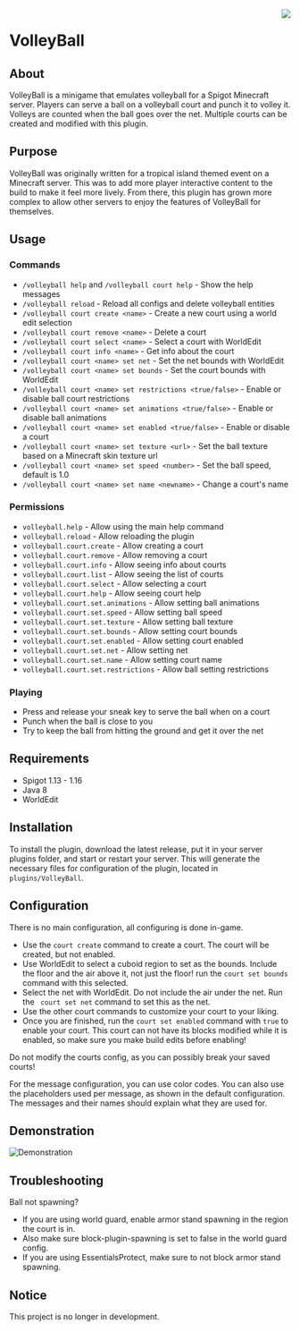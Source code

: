 <img src="https://raw.githubusercontent.com/jeremynoesen/VolleyBall/main/vblogo.png" align="right"/>

# VolleyBall

## About
VolleyBall is a minigame that emulates volleyball for a Spigot Minecraft server. Players can serve a ball on a volleyball court and punch it to volley it. Volleys are counted when the ball goes over the net. Multiple courts can be created and modified with this plugin.

## Purpose
VolleyBall was originally written for a tropical island themed event on a Minecraft server. This was to add more player interactive content to the build to make it feel more lively. From there, this plugin has grown more complex to allow other servers to enjoy the features of VolleyBall for themselves.

## Usage

### Commands
- `/volleyball help` and `/volleyball court help` - Show the help messages
- `/volleyball reload` - Reload all configs and delete volleyball entities
- `/volleyball court create <name>` - Create a new court using a world edit selection
- `/volleyball court remove <name>` - Delete a court
- `/volleyball court select <name>` - Select a court with WorldEdit
- `/volleyball court info <name>` - Get info about the court
- `/volleyball court <name> set net` - Set the net bounds with WorldEdit
- `/volleyball court <name> set bounds` - Set the court bounds with WorldEdit
- `/volleyball court <name> set restrictions <true/false>` - Enable or disable ball court restrictions
- `/volleyball court <name> set animations <true/false>` - Enable or disable ball animations
- `/volleyball court <name> set enabled <true/false>` - Enable or disable a court
- `/volleyball court <name> set texture <url>` - Set the ball texture based on a Minecraft skin texture url
- `/volleyball court <name> set speed <number>` - Set the ball speed, default is 1.0
- `/volleyball court <name> set name <newname>` - Change a court's name

### Permissions
- `volleyball.help` - Allow using the main help command
- `volleyball.reload` - Allow reloading the plugin
- `volleyball.court.create` - Allow creating a court
- `volleyball.court.remove` - Allow removing a court
- `volleyball.court.info` - Allow seeing info about courts
- `volleyball.court.list` - Allow seeing the list of courts
- `volleyball.court.select` - Allow selecting a court
- `volleyball.court.help` - Allow seeing court help
- `volleyball.court.set.animations` - Allow setting ball animations
- `volleyball.court.set.speed` - Allow setting ball speed
- `volleyball.court.set.texture` - Allow setting ball texture
- `volleyball.court.set.bounds` - Allow setting court bounds
- `volleyball.court.set.enabled` - Allow setting court enabled
- `volleyball.court.set.net` - Allow setting net
- `volleyball.court.set.name` - Allow setting court name
- `volleyball.court.set.restrictions` - Allow ball setting restrictions

### Playing
- Press and release your sneak key to serve the ball when on a court
- Punch when the ball is close to you
- Try to keep the ball from hitting the ground and get it over the net

## Requirements
- Spigot 1.13 - 1.16
- Java 8
- WorldEdit

## Installation
To install the plugin, download the latest release, put it in your server plugins folder, and start or restart your server. This will generate the necessary files for configuration of the plugin, located in `plugins/VolleyBall`.

## Configuration
There is no main configuration, all configuring is done in-game.

- Use the `court create` command to create a court. The court will be created, but not enabled.
- Use WorldEdit to select a cuboid region to set as the bounds. Include the floor and the air above it, not just the floor! run the `court set bounds` command with this selected.
- Select the net with WorldEdit. Do not include the air under the net. Run the ` court set net` command to set this as the net.
- Use the other court commands to customize your court to your liking.
- Once you are finished, run the `court set enabled` command with `true` to enable your court. This court can not have its blocks modified while it is enabled, so make sure you make build edits before enabling!

Do not modify the courts config, as you can possibly break your saved courts!

For the message configuration, you can use color codes. You can also use the placeholders used per message, as shown in the default configuration. The messages and their names should explain what they are used for.

## Demonstration
![Demonstration](demo.gif)

## Troubleshooting
Ball not spawning?
- If you are using world guard, enable armor stand spawning in the region the court is in. 
- Also make sure block-plugin-spawning is set to false in the world guard config. 
- If you are using EssentialsProtect, make sure to not block armor stand spawning.

## Notice
This project is no longer in development.


